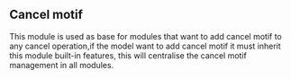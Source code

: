 Cancel motif
-------------
This module is used as base for modules that want to add cancel motif to any cancel operation,if the model want to add cancel motif it must inherit this module built-in features,
this will centralise the cancel motif management in all modules. 




